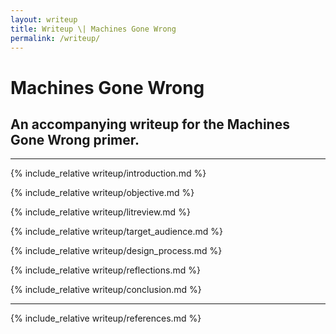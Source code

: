 ```yaml
---
layout: writeup
title: Writeup \| Machines Gone Wrong
permalink: /writeup/
---
```


# Machines Gone Wrong

## An accompanying writeup for the Machines Gone Wrong primer.

<dt-byline></dt-byline>

---

{% include_relative writeup/introduction.md %} 
<!-- 250 words -->

{% include_relative writeup/objective.md %} 
<!-- 500 words -->

{% include_relative writeup/litreview.md %}
<!-- 1500 words -->

{% include_relative writeup/target_audience.md %}
<!-- 500 words -->

{% include_relative writeup/design_process.md %}
<!-- 1500 words -->

{% include_relative writeup/reflections.md %}
<!-- 1000 words -->

{% include_relative writeup/conclusion.md %}
<!-- 250 words -->

---

{% include_relative writeup/references.md %}